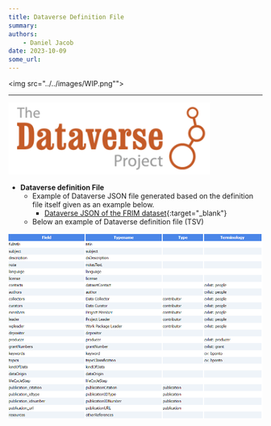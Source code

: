 ```yaml
---
title: Dataverse Definition File
summary: 
authors:
    - Daniel Jacob
date: 2023-10-09
some_url:
---
```


<style>.md-typeset h1 {display: none;} .md-nav__item {font-size: medium}</style>


<img src="../../images/WIP.png""><br>

---

<img src="../../images/dataverse_logo.png" width="400px">

* **Dataverse definition File**
     * Example of Dataverse JSON file generated based on the definition file itself given as an example below.
		  * [Dataverse JSON of the FRIM dataset][1]{:target="_blank"}
     * Below an example of Dataverse definition file (TSV)
<center>
<a href="../../images/dataverse_conf.png" data-lightbox="figconf"><img src="../../images/dataverse_conf.png" width="600px"></a>
</center>
<br>

[1]: https://pmb-bordeaux.fr/maggot/metadata/frim1?format=dataverse

